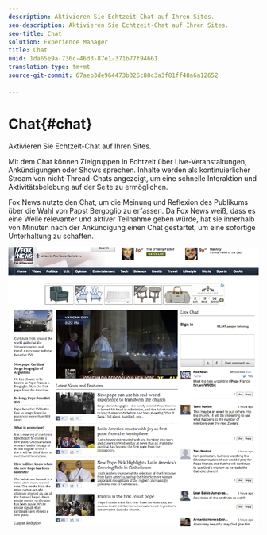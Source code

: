 ```yaml
---
description: Aktivieren Sie Echtzeit-Chat auf Ihren Sites.
seo-description: Aktivieren Sie Echtzeit-Chat auf Ihren Sites.
seo-title: Chat
solution: Experience Manager
title: Chat
uuid: 1da65e9a-736c-46d3-87e1-371b77f94661
translation-type: tm+mt
source-git-commit: 67aeb3de964473b326c88c3a3f81ff48a6a12652

---
```



# Chat{#chat}

Aktivieren Sie Echtzeit-Chat auf Ihren Sites.

Mit dem Chat können Zielgruppen in Echtzeit über Live-Veranstaltungen, Ankündigungen oder Shows sprechen. Inhalte werden als kontinuierlicher Stream von nicht-Thread-Chats angezeigt, um eine schnelle Interaktion und Aktivitätsbelebung auf der Seite zu ermöglichen.

Fox News nutzte den Chat, um die Meinung und Reflexion des Publikums über die Wahl von Papst Bergoglio zu erfassen. Da Fox News weiß, dass es eine Welle relevanter und aktiver Teilnahme geben würde, hat sie innerhalb von Minuten nach der Ankündigung einen Chat gestartet, um eine sofortige Unterhaltung zu schaffen.

![](assets/chat_example.png)

